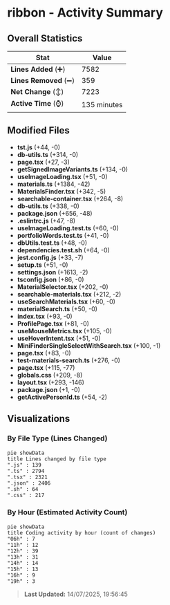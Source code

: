 # ribbon - Activity Summary 

## Overall Statistics

| Stat                   | Value                                                             |
| ---------------------- | ----------------------------------------------------------------- |
| **Lines Added** (➕)   | 7582                                          |
| **Lines Removed** (➖) | 359                                        |
| **Net Change** (↕)    | 7223                |
| **Active Time** (⌚)   | 135 minutes |


## Modified Files
- **tst.js** (+44, -0)
- **db-utils.ts** (+314, -0)
- **page.tsx** (+27, -3)
- **getSignedImageVariants.ts** (+134, -0)
- **useImageLoading.tsx** (+51, -0)
- **materials.ts** (+1384, -42)
- **MaterialsFinder.tsx** (+342, -5)
- **searchable-container.tsx** (+264, -8)
- **db-utils.ts** (+338, -0)
- **package.json** (+656, -48)
- **.eslintrc.js** (+47, -8)
- **useImageLoading.test.ts** (+60, -0)
- **portfolioWords.test.ts** (+41, -0)
- **dbUtils.test.ts** (+48, -0)
- **dependencies.test.sh** (+64, -0)
- **jest.config.js** (+33, -7)
- **setup.ts** (+51, -0)
- **settings.json** (+1613, -2)
- **tsconfig.json** (+86, -0)
- **MaterialSelector.tsx** (+202, -0)
- **searchable-materials.tsx** (+212, -2)
- **useSearchMaterials.tsx** (+60, -0)
- **materialSearch.ts** (+50, -0)
- **index.tsx** (+93, -0)
- **ProfilePage.tsx** (+81, -0)
- **useMouseMetrics.tsx** (+105, -0)
- **useHoverIntent.tsx** (+51, -0)
- **MiniFinderSingleSelectWithSearch.tsx** (+100, -1)
- **page.tsx** (+83, -0)
- **test-materials-search.ts** (+276, -0)
- **page.tsx** (+115, -77)
- **globals.css** (+209, -8)
- **layout.tsx** (+293, -146)
- **package.json** (+1, -0)
- **getActivePersonId.ts** (+54, -2)

## Visualizations

### By File Type (Lines Changed)

```mermaid
pie showData
title Lines changed by file type
".js" : 139
".ts" : 2794
".tsx" : 2321
".json" : 2406
".sh" : 64
".css" : 217
```

### By Hour (Estimated Activity Count)

```mermaid
pie showData
title Coding activity by hour (count of changes)
"06h" : 7
"11h" : 12
"12h" : 39
"13h" : 31
"14h" : 14
"15h" : 13
"16h" : 9
"19h" : 3
```


> **Last Updated:** 14/07/2025, 19:56:45